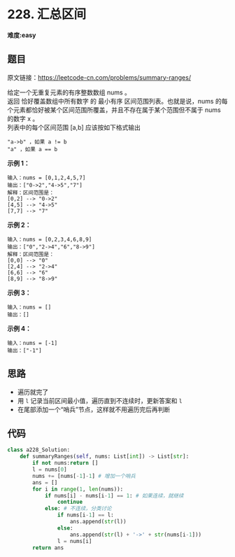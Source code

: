 # 228. 汇总区间
**难度:easy**
## 题目
原文链接：https://leetcode-cn.com/problems/summary-ranges/

给定一个无重复元素的有序整数数组 nums 。  
返回 恰好覆盖数组中所有数字 的 最小有序 区间范围列表。也就是说，nums 的每个元素都恰好被某个区间范围所覆盖，并且不存在属于某个范围但不属于 nums 的数字 x 。  
列表中的每个区间范围 [a,b] 应该按如下格式输出
```
"a->b" ，如果 a != b
"a" ，如果 a == b
```

**示例 1：**
```
输入：nums = [0,1,2,4,5,7]
输出：["0->2","4->5","7"]
解释：区间范围是：
[0,2] --> "0->2"
[4,5] --> "4->5"
[7,7] --> "7"
```
**示例 2：**
```
输入：nums = [0,2,3,4,6,8,9]
输出：["0","2->4","6","8->9"]
解释：区间范围是：
[0,0] --> "0"
[2,4] --> "2->4"
[6,6] --> "6"
[8,9] --> "8->9"
```
**示例 3：**
```
输入：nums = []
输出：[]
```
**示例 4：**
```
输入：nums = [-1]
输出：["-1"]
```

## 思路
* 遍历就完了
* 用 `l` 记录当前区间最小值，遍历直到不连续时，更新答案和 `l`
* 在尾部添加一个“哨兵”节点，这样就不用遍历完后再判断

## 代码
```python
class a228_Solution:
    def summaryRanges(self, nums: List[int]) -> List[str]:
        if not nums:return []
        l = nums[0]
        nums += [nums[-1]-1] # 增加一个哨兵
        ans = []
        for i in range(1, len(nums)):
            if nums[i] - nums[i-1] == 1: # 如果连续，就继续
                continue
            else: # 不连续，分类讨论
                if nums[i-1] == l:
                    ans.append(str(l))
                else:
                    ans.append(str(l) + '->' + str(nums[i-1]))
                l = nums[i]
        return ans
```
